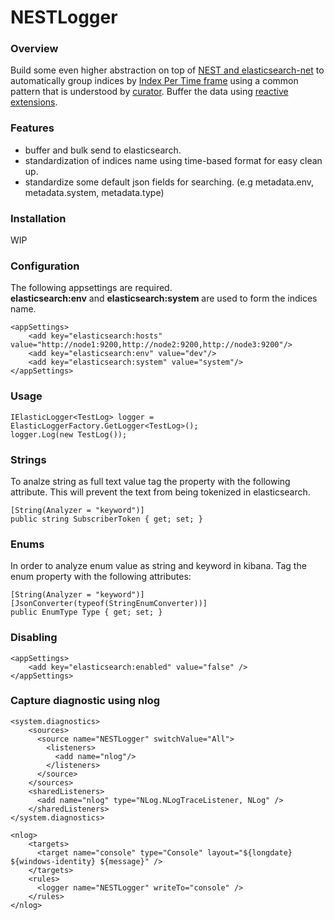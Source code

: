 # NESTLogger

### Overview
Build some even higher abstraction on top of [NEST and elasticsearch-net](https://github.com/elastic/elasticsearch-net) to automatically group indices by [Index Per Time frame](https://www.elastic.co/guide/en/elasticsearch/guide/current/time-based.html) using a common pattern that is understood by [curator](https://github.com/elastic/curator). Buffer the data using [reactive extensions](https://github.com/Reactive-Extensions/Rx.NET).

### Features
- buffer and bulk send to elasticsearch.
- standardization of indices name using time-based format for easy clean up.
- standardize some default json fields for searching. (e.g metadata.env, metadata.system, metadata.type)

### Installation
WIP

### Configuration 
The following appsettings are required.     
**elasticsearch:env** and **elasticsearch:system** are used to form the indices name.
```
<appSettings>
    <add key="elasticsearch:hosts" value="http://node1:9200,http://node2:9200,http://node3:9200"/>
    <add key="elasticsearch:env" value="dev"/> 
    <add key="elasticsearch:system" value="system"/>
</appSettings>
```

### Usage
```
IElasticLogger<TestLog> logger = ElasticLoggerFactory.GetLogger<TestLog>();
logger.Log(new TestLog());
```

### Strings
To analze string as full text value tag the property with the following attribute. This will prevent the text from being tokenized in elasticsearch. 
```
[String(Analyzer = "keyword")]
public string SubscriberToken { get; set; }
```

### Enums
In order to analyze enum value as string and keyword in kibana. 
Tag the enum property with the following attributes:
```
[String(Analyzer = "keyword")]
[JsonConverter(typeof(StringEnumConverter))]
public EnumType Type { get; set; }
```

### Disabling
```
<appSettings>
    <add key="elasticsearch:enabled" value="false" />
</appSettings>
```

### Capture diagnostic using nlog
```
<system.diagnostics>
    <sources>
      <source name="NESTLogger" switchValue="All">
        <listeners>
          <add name="nlog"/>
        </listeners>
      </source>
    </sources>
    <sharedListeners>
      <add name="nlog" type="NLog.NLogTraceListener, NLog" />
    </sharedListeners>
</system.diagnostics>

<nlog>
    <targets>
      <target name="console" type="Console" layout="${longdate} ${windows-identity} ${message}" />
    </targets>
    <rules>
      <logger name="NESTLogger" writeTo="console" />
    </rules>
</nlog>
```
